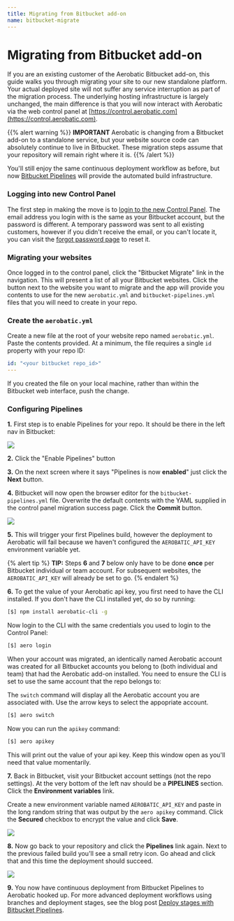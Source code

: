 ```yaml
---
title: Migrating from Bitbucket add-on
name: bitbucket-migrate
---
```


# Migrating from Bitbucket add-on

If you are an existing customer of the Aerobatic Bitbucket add-on, this guide walks you through migrating your site to our new standalone platform. Your actual deployed site will not suffer any service interruption as part of the migration process. The underlying hosting infrastructure is largely unchanged, the main difference is that you will now interact with Aerobatic via the web control panel at [https://control.aerobatic.com](https://control.aerobatic.com).

{{% alert warning %}}
**IMPORTANT** Aerobatic is changing from a Bitbucket add-on to a standalone service, but your website source code can absolutely continue to live in Bitbucket. These migration steps assume that your repository will remain right where it is.
{{% /alert %}}

You'll still enjoy the same continuous deployment workflow as before, but now [Bitbucket Pipelines](https://bitbucket.org/product/features/pipelines) will provide the automated build infrastructure.

### Logging into new Control Panel

The first step in making the move is to [login to the new Control Panel](https://control.aerobatic.com/login). The email address you login with is the same as your Bitbucket account, but the password is different. A temporary password was sent to all existing customers, however if you didn't receive the email, or you can't locate it, you can visit the [forgot password page](https://control.aerobatic.com/forgot) to reset it.

### Migrating your websites

Once logged in to the control panel, click the "Bitbucket Migrate" link in the navigation. This will present a list of all your Bitbucket websites. Click the button next to the website you want to migrate and the app will provide you contents to use for the new `aerobatic.yml` and `bitbucket-pipelines.yml` files that you will need to create in your repo.

### Create the `aerobatic.yml`
Create a new file at the root of your website repo named `aerobatic.yml`. Paste the contents provided. At a minimum, the file requires a single `id` property with your repo ID:

~~~yaml
id: "<your bitbucket repo_id>"
---
~~~

If you created the file on your local machine, rather than within the Bitbucket web interface, push the change.

### Configuring Pipelines

**1.** First step is to enable Pipelines for your repo. It should be there in the left nav in Bitbucket:

  <img src="/img/pipelines-menu-link.png" style="max-height: 80px;" />

**2.** Click the "Enable Pipelines" button

**3.** On the next screen where it says "Pipelines is now **enabled**" just click the **Next** button.

**4.** Bitbucket will now open the browser editor for the `bitbucket-pipelines.yml` file. Overwrite the default contents with the YAML supplied in the control panel migration success page. Click the **Commit** button.

<img class="screenshot" src="/img/pipelines-yaml-editor.png">

**5.** This will trigger your first Pipelines build, however the deployment to Aerobatic will fail because we haven't configured the `AEROBATIC_API_KEY` environment variable yet.

{% alert tip %}
**TIP:** Steps **6** and **7** below only have to be done **once** per Bitbucket individual or team account. For subsequent websites, the `AEROBATIC_API_KEY` will already be set to go.
{% endalert %}

**6.** To get the value of your Aerobatic api key, you first need to have the CLI installed. If you don't have the CLI installed yet, do so by running:

~~~sh
[$] npm install aerobatic-cli -g
~~~

Now login to the CLI with the same credentials you used to login to the Control Panel:

~~~sh
[$] aero login
~~~

When your account was migrated, an identically named Aerobatic account was created for all Bitbucket accounts you belong to (both individual and team) that had the Aerobatic add-on installed. You need to ensure the CLI is set to use the same account that the repo belongs to:

The `switch` command will display all the Aerobatic account you are associated with. Use the arrow keys to select the appopriate account.

~~~sh
[$] aero switch
~~~

Now you can run the `apikey` command:

~~~sh
[$] aero apikey
~~~

This will print out the value of your api key. Keep this window open as you'll need that value momentarily.

**7.** Back in Bitbucket, visit your Bitbucket account settings (not the repo settings). At the very bottom of the left nav should be a **PIPELINES** section. Click the **Environment variables** link.

Create a new environment variable named `AEROBATIC_API_KEY` and paste in the long random string that was output by the `aero apikey` command. Click the **Secured** checkbox to encrypt the value and click **Save**.

<img class="screenshot" src="/img/pipelines-env-variables.png" />

**8.** Now go back to your repository and click the **Pipelines** link again. Next to the previous failed build you'll see a small retry icon. Go ahead and click that and this time the deployment should succeed.

<img class="screenshot" src="/img/pipelines-success.png" />

**9.** You now have continuous deployment from Bitbucket Pipelines to Aerobatic hooked up. For more advanced deployment workflows using branches and deployment stages, see the blog post [Deploy stages with Bitbucket Pipelines](/blog/deploy-stages-with-bitbucket-pipelines).
